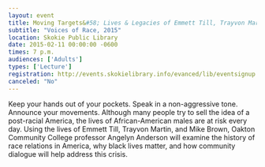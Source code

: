 ```yaml
---
layout: event
title: Moving Targets&#58; Lives & Legacies of Emmett Till, Trayvon Martin, & Mike Brown
subtitle: "Voices of Race, 2015"
location: Skokie Public Library
date: 2015-02-11 00:00:00 -0600
times: 7 p.m.
audiences: ['Adults']
types: ['Lecture']
registration: http://events.skokielibrary.info/evanced/lib/eventsignup.asp?ID=22924
canceled: "No"
---
```

Keep your hands out of your pockets. Speak in a non-aggressive tone. Announce your movements. Although many people try to sell the idea of a post-racial America, the lives of African-American males are at risk every day. Using the lives of Emmett Till, Trayvon Martin, and Mike Brown, Oakton Community College professor Angelyn Anderson will examine the history of race relations in America, why black lives matter, and how community dialogue will help address this crisis.

